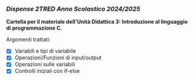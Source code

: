 ### *Dispense 2TRED Anno Scolastico 2024/2025*

**Cartella per il materiale dell'Unità Didattica 3: Introduzione al linguaggio di programmazione C.**

Argomenti trattati:
- [X] Variabili e tipi di variabile
- [X] Operazioni/Funzioni di input/output
- [X] Operazioni sulle variabili
- [X] Controlli iniziali con if-else

